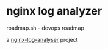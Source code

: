 # nginx log analyzer

roadmap.sh - devops roadmap

a [nginx-log-analyser](https://roadmap.sh/projects/nginx-log-analyser) project
